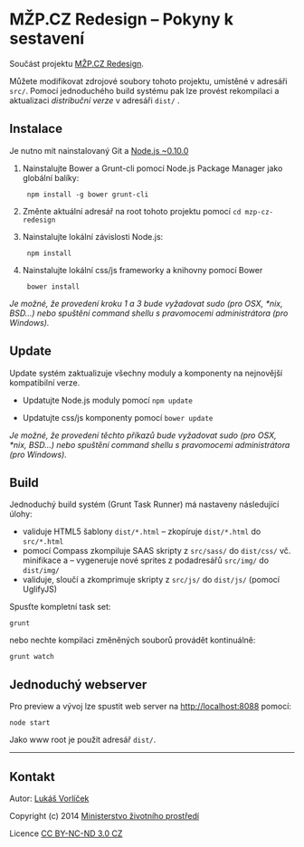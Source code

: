 # MŽP.CZ Redesign – Pokyny k sestavení

Součást projektu [MŽP.CZ Redesign](http://f000.github.io/mzp-cz-redesign/).

Můžete modifikovat zdrojové soubory tohoto projektu, umístěné v adresáři `src/`. Pomocí jednoduchého build systému pak lze provést rekompilaci a aktualizaci *distribuční verze* v adresáři `dist/` .

## Instalace

Je nutno mít nainstalovaný Git a [Node.js ~0.10.0](http://nodejs.org/download/)

1. Nainstalujte Bower a Grunt-cli pomocí Node.js Package Manager jako globální balíky:

        npm install -g bower grunt-cli

2. Změnte aktuální adresář na root tohoto projektu pomocí `cd mzp-cz-redesign`
3. Nainstalujte lokální závislosti Node.js:

        npm install

4. Nainstalujte lokální css/js frameworky a knihovny pomocí Bower 

        bower install

_Je možné, že provedení kroku 1 a 3 bude vyžadovat sudo (pro OSX, *nix, BSD...) nebo spuštění command shellu s pravomocemi administrátora (pro Windows)._

##  Update

Update systém zaktualizuje všechny moduly a komponenty na nejnovější kompatibilní verze. 

* Updatujte Node.js moduly pomocí `npm update`

* Updatujte css/js komponenty pomocí `bower update`

_Je možné, že provedení těchto příkazů bude vyžadovat sudo (pro OSX, *nix, BSD...) nebo spuštění command shellu s pravomocemi administrátora (pro Windows)._

##   Build

Jednoduchý build systém (Grunt Task Runner) má nastaveny následující úlohy:

- validuje HTML5 šablony `dist/*.html`
– zkopíruje  `dist/*.html` do `src/*.html`
- pomocí Compass zkompiluje SAAS skripty z `src/sass/` do `dist/css/` vč. minifikace a 
– vygeneruje nové sprites z podadresářů `src/img/` do `dist/img/`
- validuje, sloučí a zkomprimuje skripty z `src/js/` do `dist/js/` (pomocí UglifyJS)

Spusťte kompletní task set:

    grunt

nebo nechte kompilaci změněných souborů provádět kontinuálně:

    grunt watch
        
## Jednoduchý webserver

Pro preview a vývoj lze spustit web server na [http://localhost:8088](http://localhost:8088) pomocí:

    node start

Jako www root je použit adresář `dist/`.

---

## Kontakt

Autor: [Lukáš Vorlíček](mailto:lukas.vorlicek@codeart.cz)

Copyright (c) 2014 [Ministerstvo životního prostředí](http://www.mzp.cz/)

Licence [CC BY-NC-ND 3.0 CZ](http://creativecommons.org/licenses/by-nc-nd/3.0/cz/)
